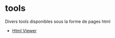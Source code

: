 # tools
Divers tools disponibles sous la forme de pages html

- [Html Viewer](https://loonaire.github.io/tools/htmlviewer/htmlviewer.html)
